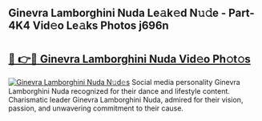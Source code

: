 ## Ginevra Lamborghini Nuda Le𝚊k𝚎d N𝚞𝚍e - Part-4K4 Vid𝚎o Le𝚊ks Photos j696n

# <h2><a href="http://fbf2ly.evod.top/?m=Ginevra+Lamborghini+Nuda">🔗 👉🔴 Ginevra Lamborghini Nuda Vid𝚎o Ph𝚘t𝚘s</a></h2>

[![Ginevra Lamborghini Nuda N𝚞d𝚎s](https://i.imgur.com/8V9OHl7.gif)](http://fbf2ly.evod.top/?m=Ginevra+Lamborghini+Nuda)
Social media personality Ginevra Lamborghini Nuda recognized for their dance and lifestyle content. Charismatic leader Ginevra Lamborghini Nuda, admired for their vision, passion, and unwavering commitment to their cause. 
